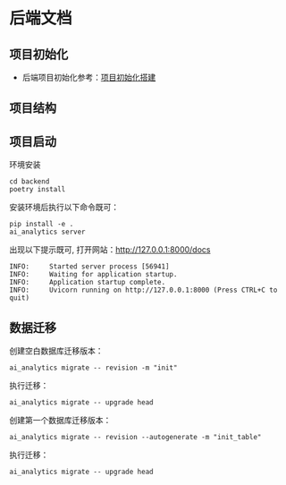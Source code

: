 # 后端文档
## 项目初始化

- 后端项目初始化参考：[项目初始化搭建](https://pyloong.github.io/pythonic-project-guidelines/practices/web/#2)
## 项目结构


## 项目启动

环境安装
```shell
cd backend
poetry install
```

安装环境后执行以下命令既可：
```shell
pip install -e .
ai_analytics server
```
出现以下提示既可, 打开网站：http://127.0.0.1:8000/docs
```text
INFO:     Started server process [56941]
INFO:     Waiting for application startup.
INFO:     Application startup complete.
INFO:     Uvicorn running on http://127.0.0.1:8000 (Press CTRL+C to quit)

```

## 数据迁移
    
创建空白数据库迁移版本：
```shell
ai_analytics migrate -- revision -m "init"
```

执行迁移：
```shell
ai_analytics migrate -- upgrade head

```
创建第一个数据库迁移版本：
```shell
ai_analytics migrate -- revision --autogenerate -m "init_table"
```
执行迁移：
```shell
ai_analytics migrate -- upgrade head
```
